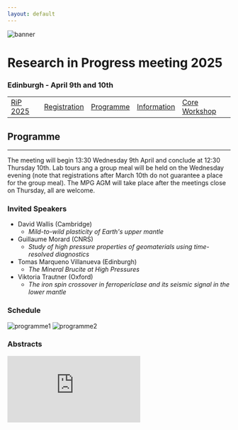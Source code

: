 ```yaml
---
layout: default
---
```


![banner](https://MinPhys.github.io/RiP_2025/assets/website_banner_RiP_25.png)
# Research in Progress meeting 2025
### Edinburgh - April 9th and 10th

|    |    |    |    |    |
|----|----|----|----|----|
| [RiP 2025](./RiP_2025.html) | [Registration](./RiP_2025-abstracts.html) | [Programme](./RiP_2025-programme.html) | [Information](./RiP_2025-planning.html) | [Core Workshop](./core_workshop.html) |

## Programme
* * *

The meeting will begin 13:30 Wednesday 9th April and conclude at 12:30 Thursday 10th.
Lab tours ang a group meal will be held on the Wednesday evening (note that registrations after March 10th do not guarantee a place for the group meal).
The MPG AGM will take place after the meetings close on Thursday, all are welcome.

### Invited Speakers
- David Wallis (Cambridge)
  - _Mild-to-wild plasticity of Earth's upper mantle_
- Guillaume Morard (CNRS)
  - _Study of high pressure properties of geomaterials using time-resolved diagnostics_
- Tomas Marqueno Villanueva (Edinburgh)
  - _The Mineral Brucite at High Pressures_
- Viktoria Trautner (Oxford)
  - _The iron spin crossover in ferropericlase and its seismic signal in the lower mantle_

### Schedule
![programme1](https://MinPhys.github.io/RiP_2025/assets/programme1.png)
![programme2](https://MinPhys.github.io/RiP_2025/assets/programme2.png)

### Abstracts
![abstracts](https://MinPhys.github.io/RiP_2025/assets/RiP25_abstracts.pdf)
